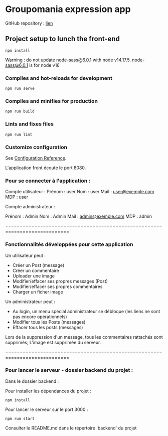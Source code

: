 # Groupomania expression app

GitHub repository : [lien](https://github.com/jeanmarcj/JeanMarcJuif_7_09022021_frontend.git)


## Project setup to lunch the front-end
```
npm install
```

Warning : do not update node-sass@6.0.1 with node v14.17.5.
node-sass@6.0.1 is for node v16


### Compiles and hot-reloads for development
```
npm run serve
```

### Compiles and minifies for production
```
npm run build
```

### Lints and fixes files
```
npm run lint
```

### Customize configuration
See [Configuration Reference](https://cli.vuejs.org/config/).


L'application front écoute le port 8080.

### Pour se connecter à l'application :

Compte utilisateur :
Prénom : user
Nom : user
Mail : user@exemple.com
MDP : user

Compte administrateur :

Prénom : Admin
Nom : Admin
Mail : admin@exemple.com
MDP : admin

============================================================================

### Fonctionnalités développées pour cette application
    
Un utilisateur peut :
* Créer un Post (message)
* Créer un commentaire
* Uploader une image
* Modifier/effacer ses propres messages (Post)
* Modifier/effacer ses propres commentaires
* Charger un ficher image

Un administrateur peut :
* Au login, un menu spécial administrateur se débloque (les liens ne sont pas encore opérationnels)
* Modifier tous les Posts (messages)
* Effacer tous les posts (messages)
   
    

Lors de la suppression d'un message, tous les commentaires rattachés sont supprimés;
L'image est supprimée du serveur.

============================================================================
### Pour lancer le serveur - dossier backend du projet :

Dans le dossier backend :

Pour installer les dépendances du projet :

```
npm install
```

Pour lancer le serveur sur le port 3000 :

```
npm run start
```

Consulter le README.md dans le répertoire 'backend' du projet